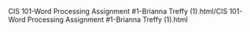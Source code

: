 CIS 101-Word Processing Assignment #1-Brianna Treffy (1).html/CIS 101-Word Processing Assignment #1-Brianna Treffy (1).html
